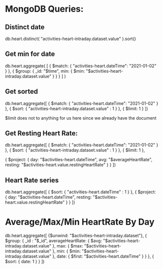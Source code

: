 # MongoDB Queries:

## Distinct date

db.heart.distinct( "activities-heart-intraday.dataset.value" ).sort()

## Get min for date

db.heart.aggregate(
  [
    { 
      $match: { "activities-heart.dateTime": "2021-01-02" }
    }, 
    { 
      $group: { _id: "$time", min: { $min: "$activities-heart-intraday.dataset.value" } }
    } 
  ]
)

## Get sorted

db.heart.aggregate([
  { 
    $match: { "activities-heart.dateTime": "2021-01-02" }
  }, 
  { 
    $sort: { "activities-heart-intraday.dataset.value" : 1 }
  },
  { 
    $limit: 1 
  }
])


$limit does not to anything for us here since we already have the document

## Get Resting Heart Rate: 

db.heart.aggregate([
  { 
    $match: { "activities-heart.dateTime": "2021-01-02" }
  }, 
  { 
    $sort: { "activities-heart-intraday.dataset.value" : 1 }
  },
  { 
    $limit: 1 
  },

  {
    $project: { 
      day: "$activities-heart.dateTime",
      avg: "$averageHeartRate",
      resting: "$activities-heart.value.restingHeartRate"
     }
  }
])

## Heart Rate series

db.heart.aggregate([
  { 
    $sort: { "activities-heart.dateTime" : 1 }
  },
  {
    $project: { 
      day: "$activities-heart.dateTime",
      resting: "$activities-heart.value.restingHeartRate"
     }
  }
])

# Average/Max/Min HeartRate By Day

db.heart.aggregate([
  {$unwind: "$activities-heart-intraday.dataset"},
  {
    $group: {
      _id : "$_id",
      averageHeartRate: { $avg: "$activities-heart-intraday.dataset.value" },
      max: { $max: "$activities-heart-intraday.dataset.value" },
      min: { $min: "$activities-heart-intraday.dataset.value" },
      date: { $first: "$activities-heart.dateTime" }
    }
  },
  {
    $sort: { date: 1 }
  }
])

